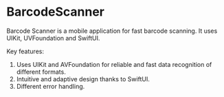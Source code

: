 # BarcodeScanner
Barcode Scanner is a mobile application for fast barcode scanning. It uses UIKit, UVFoundation and SwiftUI.

Key features:
1. Uses UIKit and AVFoundation for reliable and fast data recognition of different formats.
2. Intuitive and adaptive design thanks to SwiftUI.
3. Different error handling.
